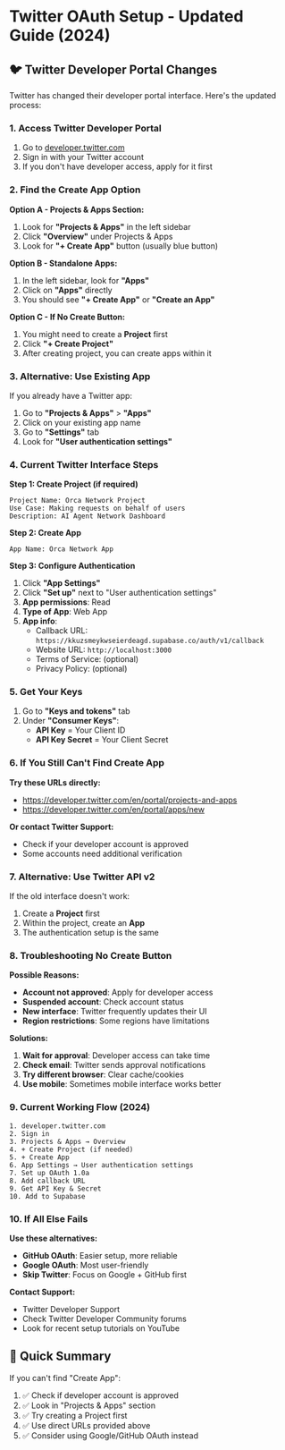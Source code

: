 # Twitter OAuth Setup - Updated Guide (2024)

## 🐦 Twitter Developer Portal Changes

Twitter has changed their developer portal interface. Here's the updated process:

### 1. Access Twitter Developer Portal
1. Go to [developer.twitter.com](https://developer.twitter.com/)
2. Sign in with your Twitter account
3. If you don't have developer access, apply for it first

### 2. Find the Create App Option

**Option A - Projects & Apps Section:**
1. Look for **"Projects & Apps"** in the left sidebar
2. Click **"Overview"** under Projects & Apps
3. Look for **"+ Create App"** button (usually blue button)

**Option B - Standalone Apps:**
1. In the left sidebar, look for **"Apps"** 
2. Click on **"Apps"** directly
3. You should see **"+ Create App"** or **"Create an App"**

**Option C - If No Create Button:**
1. You might need to create a **Project** first
2. Click **"+ Create Project"**
3. After creating project, you can create apps within it

### 3. Alternative: Use Existing App
If you already have a Twitter app:
1. Go to **"Projects & Apps"** > **"Apps"**
2. Click on your existing app name
3. Go to **"Settings"** tab
4. Look for **"User authentication settings"**

### 4. Current Twitter Interface Steps

**Step 1: Create Project (if required)**
```
Project Name: Orca Network Project
Use Case: Making requests on behalf of users
Description: AI Agent Network Dashboard
```

**Step 2: Create App**
```
App Name: Orca Network App
```

**Step 3: Configure Authentication**
1. Click **"App Settings"**
2. Click **"Set up"** next to "User authentication settings"
3. **App permissions**: Read
4. **Type of App**: Web App
5. **App info**:
   - Callback URL: `https://kkuzsmeykwseierdeagd.supabase.co/auth/v1/callback`
   - Website URL: `http://localhost:3000`
   - Terms of Service: (optional)
   - Privacy Policy: (optional)

### 5. Get Your Keys
1. Go to **"Keys and tokens"** tab
2. Under **"Consumer Keys"**:
   - **API Key** = Your Client ID
   - **API Key Secret** = Your Client Secret

### 6. If You Still Can't Find Create App

**Try these URLs directly:**
- https://developer.twitter.com/en/portal/projects-and-apps
- https://developer.twitter.com/en/portal/apps/new

**Or contact Twitter Support:**
- Check if your developer account is approved
- Some accounts need additional verification

### 7. Alternative: Use Twitter API v2
If the old interface doesn't work:
1. Create a **Project** first
2. Within the project, create an **App**
3. The authentication setup is the same

### 8. Troubleshooting No Create Button

**Possible Reasons:**
- **Account not approved**: Apply for developer access
- **Suspended account**: Check account status
- **New interface**: Twitter frequently updates their UI
- **Region restrictions**: Some regions have limitations

**Solutions:**
1. **Wait for approval**: Developer access can take time
2. **Check email**: Twitter sends approval notifications
3. **Try different browser**: Clear cache/cookies
4. **Use mobile**: Sometimes mobile interface works better

### 9. Current Working Flow (2024)

```
1. developer.twitter.com
2. Sign in
3. Projects & Apps → Overview
4. + Create Project (if needed)
5. + Create App
6. App Settings → User authentication settings
7. Set up OAuth 1.0a
8. Add callback URL
9. Get API Key & Secret
10. Add to Supabase
```

### 10. If All Else Fails

**Use these alternatives:**
- **GitHub OAuth**: Easier setup, more reliable
- **Google OAuth**: Most user-friendly
- **Skip Twitter**: Focus on Google + GitHub first

**Contact Support:**
- Twitter Developer Support
- Check Twitter Developer Community forums
- Look for recent setup tutorials on YouTube

## 📝 Quick Summary

If you can't find "Create App":
1. ✅ Check if developer account is approved
2. ✅ Look in "Projects & Apps" section
3. ✅ Try creating a Project first
4. ✅ Use direct URLs provided above
5. ✅ Consider using Google/GitHub OAuth instead